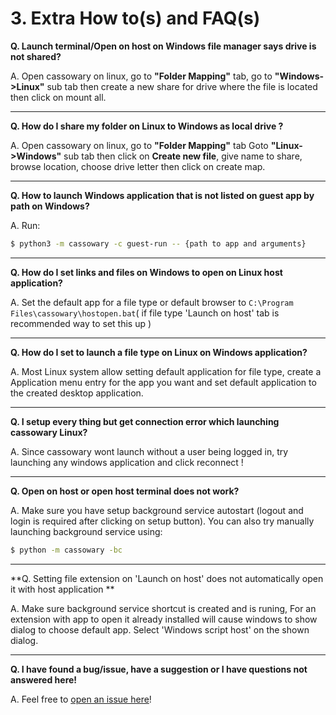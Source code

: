 # 3. Extra How to(s) and FAQ(s)

**Q. Launch terminal/Open on host on Windows file manager says drive is not shared?**

A. Open cassowary on linux, go to **"Folder Mapping"** tab, go to **"Windows->Linux"** sub tab then create a new share for drive where the file is located then click on mount all.

---

**Q. How do I share my folder on Linux to Windows as local drive ?**

A. Open cassowary on linux, go to **"Folder Mapping"** tab Goto **"Linux->Windows"** sub tab then click on **Create new file**, give name to share, browse location, choose drive letter then click on create map.

---

**Q. How to launch Windows application that is not listed on guest app by path on Windows?**

A. Run:

```bash
$ python3 -m cassowary -c guest-run -- {path to app and arguments}
```

---

**Q. How do I set links and files on Windows to open on Linux host application?**

A. Set the default app for a file type or default browser to `C:\Program Files\cassowary\hostopen.bat`( if file type 'Launch on host' tab is recommended way to set this up ) 

---

**Q. How do I set to launch a file type on Linux on Windows application?**

A. Most Linux system allow setting default application for file type, create a Application menu entry for the app you want and set default application to the created desktop application.

---

**Q. I setup every thing but get connection error which launching cassowary Linux?**

A. Since cassowary wont launch without a user being logged in, try launching any windows application and click reconnect !

---

**Q. Open on host or open host terminal does not work?**

A. Make sure you have setup background service autostart (logout and login is required after clicking on setup button). You can also try manually launching background service using:

```bash
$ python -m cassowary -bc
```

---

**Q. Setting file extension on 'Launch on host' does not automatically open it with host application **

A. Make sure background service shortcut is created and is runing, For an extension with app to open it already installed will cause windows to show dialog to choose default app. Select 'Windows script host' on the shown dialog.

---

**Q. I have found a bug/issue, have a suggestion or I have questions not answered here!**

A. Feel free to [open an issue here](https://github.com/casualsnek/cassowary/issues)!

